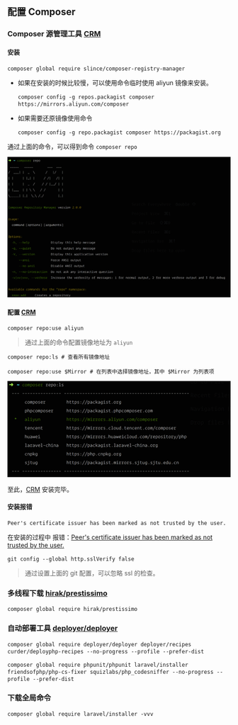 ## 配置 Composer

### Composer 源管理工具 [CRM](https://github.com/slince/composer-registry-manager)

#### 安装

```
composer global require slince/composer-registry-manager
```

- 如果在安装的时候比较慢，可以使用命令临时使用 aliyun 镜像来安装。
    ```
    composer config -g repos.packagist composer https://mirrors.aliyun.com/composer
    ```

- 如果需要还原镜像使用命令
  ```
  composer config -g repo.packagist composer https://packagist.org
  ```

通过上面的命令，可以得到命令 `composer repo`

![](./../assets/config/composer-repository-manager-info.png)

#### 配置 [CRM](https://github.com/slince/composer-registry-manager)

```
composer repo:use aliyun
```

> 通过上面的命令配置镜像地址为 `aliyun`

```
composer repo:ls # 查看所有镜像地址

composer repo:use $Mirror # 在列表中选择镜像地址，其中 $Mirror 为列表项
```

![](./../assets/config/composer-repository-manager-select-aliyun.png)

至此，[CRM](https://github.com/slince/composer-registry-manager) 安装完毕。

#### 安装报错

```
Peer's certificate issuer has been marked as not trusted by the user.
```

在安装的过程中 报错：[Peer's certificate issuer has been marked as not trusted by the user.](https://discuss.devopscube.com/t/solved-git-github-peers-certificate-issuer-has-been-marked-as-not-trusted-by-the-user/474)

```
git config --global http.sslVerify false
```

> 通过设置上面的 git 配置，可以忽略 ssl 的检查。

### 多线程下载 [hirak/prestissimo](https://github.com/hirak/prestissimo)

```
composer global require hirak/prestissimo
```

### 自动部署工具 [deployer/deployer](https://github.com/deployphp/deployer)

```
composer global require deployer/deployer deployer/recipes curder/deployphp-recipes --no-progress --profile --prefer-dist
```

```
composer global require phpunit/phpunit laravel/installer friendsofphp/php-cs-fixer squizlabs/php_codesniffer --no-progress --profile --prefer-dist
```

### 下载全局命令

```
composer global require laravel/installer -vvv
```
